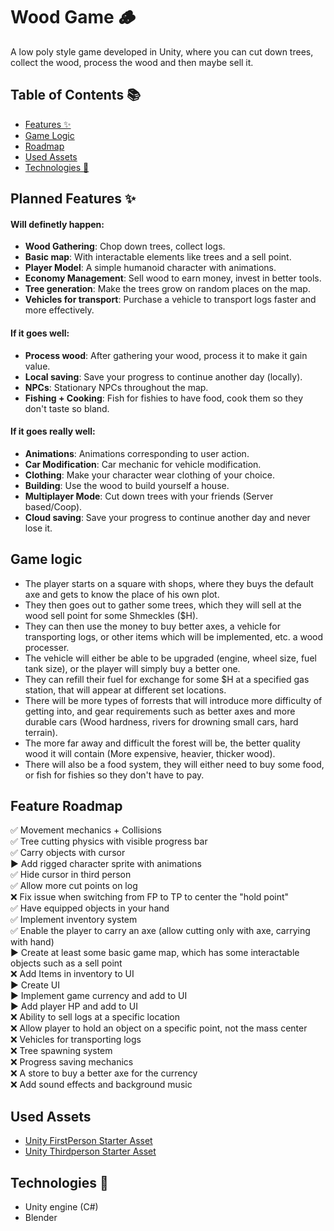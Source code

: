 # Wood Game 🪵  
A low poly style game developed in Unity, where you can cut down trees, collect the wood, process the wood and then maybe sell it.

## Table of Contents 📚  
- [Features ✨](#planned-features-✨)  
- [Game Logic](#game-logic)
- [Roadmap](#feature-roadmap)
- [Used Assets](#used-assets)
- [Technologies 🔧](#technologies-🔧)  

## Planned Features ✨  
#### **Will definetly happen:**
- **Wood Gathering**: Chop down trees, collect logs.
- **Basic map**: With interactable elements like trees and a sell point.
- **Player Model**: A simple humanoid character with animations.
- **Economy Management**: Sell wood to earn money, invest in better tools.
- **Tree generation**: Make the trees grow on random places on the map.
- **Vehicles for transport**: Purchase a vehicle to transport logs faster and more effectively.

#### **If it goes well:**
- **Process wood**: After gathering your wood, process it to make it gain value.
- **Local saving**: Save your progress to continue another day (locally).
- **NPCs**: Stationary NPCs throughout the map. 
- **Fishing + Cooking**: Fish for fishies to have food, cook them so they don't taste so bland.

#### **If it goes really well:**
- **Animations**: Animations corresponding to user action.
- **Car Modification**: Car mechanic for vehicle modification.
- **Clothing**: Make your character wear clothing of your choice. 
- **Building**: Use the wood to build yourself a house. 
- **Multiplayer Mode**: Cut down trees with your friends (Server based/Coop).
- **Cloud saving**: Save your progress to continue another day and never lose it.

## Game logic
- The player starts on a square with shops, where they buys the default axe and gets to know the place of his own plot.
- They then goes out to gather some trees, which they will sell at the wood sell point for some Shmeckles ($H).
- They can then use the money to buy better axes, a vehicle for transporting logs, or other items which will be implemented, etc. a wood processer.
- The vehicle will either be able to be upgraded (engine, wheel size, fuel tank size), or the player will simply buy a better one.
- They can refill their fuel for exchange for some $H at a specified gas station, that will appear at different set locations.
- There will be more types of forrests that will introduce more difficulty of getting into, and gear requirements such as better axes and more durable cars (Wood hardness, rivers for drowning small cars, hard terrain).
- The more far away and difficult the forest will be, the better quality wood it will contain (More expensive, heavier, thicker wood).
- There will also be a food system, they will either need to buy some food, or fish for fishies so they don't have to pay.


## Feature Roadmap
✅ Movement mechanics + Collisions  
✅ Tree cutting physics with visible progress bar   
✅ Carry objects with cursor    
▶️ Add rigged character sprite with animations  
✅ Hide cursor in third person  
✅ Allow more cut points on log     
❌ Fix issue when switching from FP to TP to center the "hold point"    
✅️ Have equipped objects in your hand       
✅️ Implement inventory system   
✅️ Enable the player to carry an axe (allow cutting only with axe, carrying with hand)  
▶️ Create at least some basic game map, which has some interactable objects such as a sell point     
❌ Add Items in inventory to UI     
▶️ Create UI     
▶️ Implement game currency and add to UI     
▶️ Add player HP and add to UI   
❌ Ability to sell logs at a specific location  
❌ Allow player to hold an object on a specific point, not the mass center      
❌ Vehicles for transporting logs   
❌ Tree spawning system     
❌ Progress saving mechanics    
❌ A store to buy a better axe for the currency     
❌ Add sound effects and background music   

## Used Assets
- [Unity FirstPerson Starter Asset](https://assetstore.unity.com/packages/essentials/starter-assets-firstperson-updates-in-new-charactercontroller-pa-196525)
- [Unity Thirdperson Starter Asset](https://assetstore.unity.com/packages/essentials/starter-assets-thirdperson-updates-in-new-charactercontroller-pa-196526)

## Technologies 🔧  
- Unity engine (C#)
- Blender
